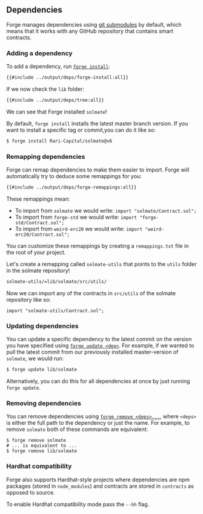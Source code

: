 ## Dependencies

Forge manages dependencies using [git submodules](https://git-scm.com/book/en/v2/Git-Tools-Submodules) by default, which means that it works with any GitHub repository that contains smart contracts.

### Adding a dependency

To add a dependency, run [`forge install`](../reference/forge/forge-install.md):

```sh
{{#include ../output/deps/forge-install:all}}
```

If we now check the `lib` folder:

```sh
{{#include ../output/deps/tree:all}}
```

We can see that Forge installed `solmate`!

By default, `forge install` installs the latest master branch version. If you want to install a specific tag or commit,you can do it like so:

```sh
$ forge install Rari-Capital/solmate@v6
```

### Remapping dependencies

Forge can remap dependencies to make them easier to import. Forge will automatically try to deduce some remappings for you:

```sh
{{#include ../output/deps/forge-remappings:all}}
```

These remappings mean:

- To import from `solmate` we would write: `import "solmate/Contract.sol";`
- To import from `forge-std` we would write: `import "forge-std/Contract.sol";`
- To import from `weird-erc20` we would write: `import "weird-erc20/Contract.sol";`

You can customize these remappings by creating a `remappings.txt` file in the root of your project.

Let's create a remapping called `solmate-utils` that points to the `utils` folder in the solmate repository!

```sh
solmate-utils/=lib/solmate/src/utils/
```

Now we can import any of the contracts in `src/utils` of the solmate repository like so:

```solidity
import "solmate-utils/Contract.sol";
```

### Updating dependencies

You can update a specific dependency to the latest commit on the version you have specified using [`forge update <dep>`](../reference/forge/forge-update.md). For example, if we wanted to pull the latest commit from our previously installed master-version of `solmate`, we would run:

```sh
$ forge update lib/solmate
```

Alternatively, you can do this for all dependencies at once by just running `forge update`.

### Removing dependencies

You can remove dependencies using [`forge remove <deps>...`](../reference/forge/forge-remove.md), where `<deps>` is either the full path to the dependency or just the name. For example, to remove `solmate` both of these commands are equivalent:

```ignore
$ forge remove solmate
# ... is equivalent to ...
$ forge remove lib/solmate
```

### Hardhat compatibility

Forge also supports Hardhat-style projects where dependencies are npm packages (stored in `node_modules`) and contracts are stored in `contracts` as opposed to source.

To enable Hardhat compatibility mode pass the `--hh` flag.
